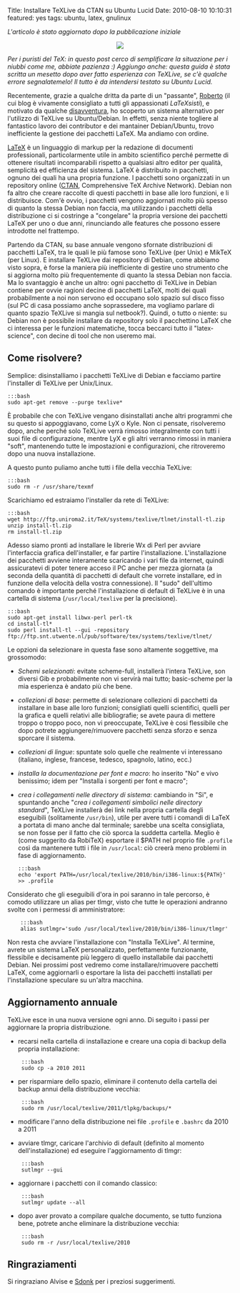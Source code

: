 Title: Installare TeXLive da CTAN su Ubuntu Lucid
Date:  2010-08-10 10:10:31
featured: yes
tags: ubuntu, latex, gnulinux

_L'articolo è stato aggiornato dopo la pubblicazione iniziale_

<center><img src="http://www.sitmo.com/gg/latex/latex2png.2.php?z=120&eq=S_%7Br%7D%3D%5Cfrac%7BV_%7Bw%7D%7D%7BV_%7Bv%7D%7D%3D%5Cleft%5C%7B%5Cfrac%7BG_%7Bw%7D%5Ccdot%20w%7D%7Be%7D%5Cright%5C%7D"></center>

_Per i puristi del TeX: in questo post cerco di semplificare la situazione per
i niubbi come me, abbiate pazienza :) Aggiungo anche: questa guida è stata
scritta un mesetto dopo aver fatto esperienza con TeXLive, se c'è qualche
errore segnalatemelo! Il tutto è da intendersi testato su Ubuntu Lucid._


Recentemente, grazie a qualche dritta da parte di un "passante", [Roberto][1] (il
cui blog è vivamente consigliato a tutti gli appassionati _LaTeXsisti_),
e motivato da qualche [disavventura][2], ho scoperto un sistema alternativo
per l'utilizzo di TeXLive su Ubuntu/Debian. In effetti, senza niente togliere
al fantastico lavoro dei contributor e dei mantainer Debian/Ubuntu, trovo
inefficiente la gestione dei pacchetti LaTeX. Ma andiamo con ordine.


[LaTeX][3] è un linguaggio di markup per la redazione di documenti
professionali, particolarmente utile in ambito scientifico perché permette di
ottenere risultati incomparabili rispetto a qualsiasi altro editor per
qualità, semplicità ed efficienza del sistema. LaTeX è distribuito in
pacchetti, ognuno dei quali ha una propria funzione. I pacchetti sono
organizzati in un repository online ([CTAN][4], Comprehensive TeX Archive
Network). Debian non fa altro che creare raccolte di questi pacchetti in base
alle loro funzioni, e li distribuisce. Com'è ovvio, i pacchetti vengono
aggiornati molto più spesso di quanto la stessa Debian non faccia, ma
utilizzando i pacchetti della distribuzione ci si costringe a "congelare" la
propria versione dei pacchetti LaTeX per uno o due anni, rinunciando alle
features che possono essere introdotte nel frattempo.


Partendo da CTAN, su
base annuale vengono sfornate distribuzioni di pacchetti LaTeX, tra le quali
le più famose sono TeXLive (per Unix) e MikTeX (per Linux). E installare
TeXLive dai repository di Debian, come abbiamo visto sopra, è forse la maniera
più inefficiente di gestire uno strumento che si aggiorna molto più
frequentemente di quanto la stessa Debian non faccia. Ma lo svantaggio è anche
un altro: ogni pacchetto di TeXLive in Debian contiene per ovvie ragioni
decine di pacchetti LaTeX, molti dei quali probabilmente a noi non servono ed
occupano solo spazio sul disco fisso (sul PC di casa possiamo anche
soprassedere, ma vogliamo parlare di quanto spazio TeXLive si mangia sul
netbook?). Quindi, o tutto o niente: su Debian non è possibile installare da
repository solo il pacchettino LaTeX che ci interessa per le funzioni
matematiche, tocca beccarci tutto il "latex-science", con decine di tool che
non useremo mai.

## Come risolvere? ##
Semplice: disinstalliamo i pacchetti TeXLive
di Debian e facciamo partire l'installer di TeXLive per Unix/Linux.

    :::bash
	sudo apt-get remove --purge texlive*

È probabile che con
TeXLive vengano disinstallati anche altri programmi che su questo si
appoggiavano, come LyX o Kyle. Non ci pensate, risolveremo dopo, anche perché
solo TeXLive verrà rimosso integralmente con tutti i suoi file di
configurazione, mentre LyX e gli altri verranno rimossi in maniera "soft",
mantenendo tutte le impostazioni e configurazioni, che ritroveremo dopo una
nuova installazione.


A questo punto puliamo anche tutti i file della vecchia
TeXLive:

    :::bash
	sudo rm -r /usr/share/texmf

Scarichiamo ed estraiamo l'installer da rete di TeXLive:

    :::bash
	wget http://ftp.uniroma2.it/TeX/systems/texlive/tlnet/install-tl.zip
	unzip install-tl.zip
	rm install-tl.zip

Adesso siamo pronti ad installare le librerie
Wx di Perl per avviare l'interfaccia grafica dell'installer, e far partire
l'installazione. L'installazione dei pacchetti avviene interamente scaricando
i vari file da internet, quindi assicuratevi di poter tenere acceso il PC
anche per mezza giornata (a seconda della quantità di pacchetti di default che
vorrete installare, ed in funzione della velocità della vostra connessione).
Il "sudo" dell'ultimo comando è importante perché l'installazione di default
di TeXLive è in una cartella di sistema (`/usr/local/texlive` per la
precisione).

    :::bash
	sudo apt-get install libwx-perl perl-tk
	cd install-tl*
	sudo perl install-tl --gui -repository ftp://ftp.snt.utwente.nl/pub/software/tex/systems/texlive/tlnet/

Le opzioni da selezionare in questa fase sono altamente soggettive, ma grossomodo:

  * _Schemi selezionati_: evitate scheme-full, installerà l'intera TeXLive, son
diversi Gib e probabilmente non vi servirà mai tutto; basic-scheme per la mia
esperienza è andato più che bene.

  * _collezioni di base_: permette di selezionare collezioni di pacchetti da
installare in base alle loro funzioni; consigliati quelli scientifici, quelli
per la grafica e quelli relativi alle bibliografie; se avete paura di mettere
troppo o troppo poco, non vi preoccupate, TeXLive è cosi flessibile che dopo
potrete aggiungere/rimuovere pacchetti senza sforzo e senza sporcare il
sistema.

  * _collezioni di lingue_: spuntate solo quelle che realmente vi interessano
(italiano, inglese, francese, tedesco, spagnolo, latino, ecc.)

  * _installa la documentazione per font e macro_: ho inserito "No" e vivo
benissimo; idem per "Installa i sorgenti per font e macro";

  * _crea i collegamenti nelle directory di sistema_: cambiando in "Si",
e spuntando anche "_crea i collegamenti simbolici nelle directory standard_", 
TeXLive installerà dei link nella propria cartella degli eseguibili (solitamente
`/usr/bin`), utile per avere tutti i comandi di LaTeX a portata di mano anche dal terminale;
sarebbe una scelta consigliata, se non fosse per il fatto che ciò sporca la suddetta
cartella. Meglio è (come suggerito da RobiTeX) esportare il $PATH nel proprio file
`.profile` così da mantenere tutti i file in `/usr/local`: ciò creerà meno problemi in fase
di aggiornamento.

        :::bash
		echo 'export PATH=/usr/local/texlive/2010/bin/i386-linux:${PATH}' >> .profile

Considerato che gli eseguibili d'ora in poi saranno in tale percorso, è comodo utilizzare un alias
per tlmgr, visto che tutte le operazioni andranno svolte con i permessi di amministratore:

        :::bash
		alias sutlmgr='sudo /usr/local/texlive/2010/bin/i386-linux/tlmgr'

Non resta che avviare l'installazione con "Installa TeXLive". Al termine,
avrete un sistema LaTeX personalizzato, perfettamente funzionante, flessibile
e decisamente più leggero di quello installabile dai pacchetti Debian. Nei
prossimi post vedremo come installare/rimuovere pacchetti LaTeX, come
aggiornarli o esportare la lista dei pacchetti installati per l'installazione
speculare su un'altra macchina.

## Aggiornamento annuale ##
TeXLive esce in una nuova versione ogni anno. Di seguito i passi per aggiornare
la propria distribuzione.

 * recarsi nella cartella di installazione e creare una copia di backup della propria installazione:

        :::bash
		sudo cp -a 2010 2011

 * per risparmiare dello spazio, eliminare il contenuto della cartella dei backup annui della distribuzione vecchia:

        :::bash
		sudo rm /usr/local/texlive/2011/tlpkg/backups/*

 * modificare l'anno della distribuzione nei file `.profile` e `.bashrc` da 2010 a 2011

 * avviare tlmgr, caricare l'archivio di default (definito al momento dell'installazione) ed eseguire l'aggiornamento di tlmgr:
		
        :::bash
		sutlmgr --gui

 * aggiornare i pacchetti con il comando classico:

        :::bash
		sutlmgr update --all

 * dopo aver provato a compilare qualche documento, se tutto funziona bene, potrete anche eliminare la distribuzione vecchia:

        :::bash
		sudo rm -r /usr/local/texlive/2010

## Ringraziamenti ##
Si ringraziano Alvise e [Sdonk][5] per i preziosi suggerimenti.


   [1]: http://robitex.wordpress.com/

   [2]: http://dl.dropbox.com/u/369614/blog/public_html/FradeveOpenblog/posts/2010/07/usare-il-pacchetto-latex-xfrac-su-ubuntu-lucid.html

   [3]: http://it.wikipedia.org/wiki/Latex

   [4]: http://www.ctan.org/

   [5]:http://blog.sdonk.org/ 
